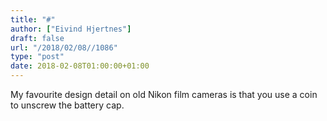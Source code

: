 ```yaml
---
title: "#"
author: ["Eivind Hjertnes"]
draft: false
url: "/2018/02/08//1086"
type: "post"
date: 2018-02-08T01:00:00+01:00
---
```


My favourite design detail on old Nikon film cameras is that you use a
coin to unscrew the battery cap.
